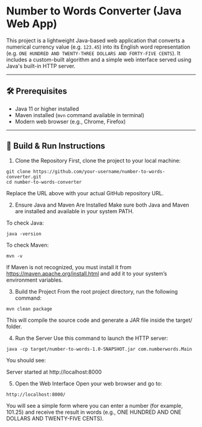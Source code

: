 # Number to Words Converter (Java Web App)

This project is a lightweight Java-based web application that converts a numerical currency value (e.g. `123.45`) into its English word representation (e.g. `ONE HUNDRED AND TWENTY-THREE DOLLARS AND FORTY-FIVE CENTS`). It includes a custom-built algorithm and a simple web interface served using Java's built-in HTTP server.

---

## 🛠 Prerequisites

- Java 11 or higher installed
- Maven installed (`mvn` command available in terminal)
- Modern web browser (e.g., Chrome, Firefox)

---

## 🚀 Build & Run Instructions

1. Clone the Repository
First, clone the project to your local machine:

```
git clone https://github.com/your-username/number-to-words-converter.git
cd number-to-words-converter
```

Replace the URL above with your actual GitHub repository URL.

2. Ensure Java and Maven Are Installed
Make sure both Java and Maven are installed and available in your system PATH.

To check Java:
```
java -version
```
To check Maven:
```
mvn -v
```
If Maven is not recognized, you must install it from https://maven.apache.org/install.html and add it to your system’s environment variables.

3. Build the Project
From the root project directory, run the following command:
```
mvn clean package
```
This will compile the source code and generate a JAR file inside the target/ folder.

4. Run the Server
Use this command to launch the HTTP server:
```
java -cp target/number-to-words-1.0-SNAPSHOT.jar com.numberwords.Main
```
You should see:

Server started at http://localhost:8000

5. Open the Web Interface
Open your web browser and go to:
```
http://localhost:8000/
```
You will see a simple form where you can enter a number (for example, 101.25) and receive the result in words (e.g., ONE HUNDRED AND ONE DOLLARS AND TWENTY-FIVE CENTS).

